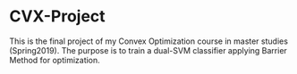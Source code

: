 # CVX-Project
This is the final project of my Convex Optimization course in master studies (Spring2019). The purpose is to train a dual-SVM classifier applying Barrier Method for optimization.
